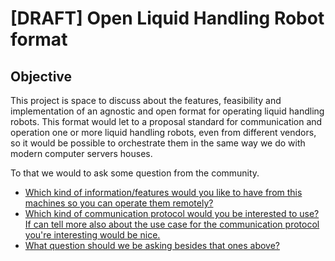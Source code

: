 # [DRAFT] Open Liquid Handling Robot format

## Objective
This project is space to discuss about the features, feasibility and implementation of an agnostic and open format for operating liquid handling robots. This format would let to a proposal standard for communication and operation one or more liquid handling robots, even from different vendors, so it would be possible to orchestrate them in the same way we do with modern computer servers houses.

To that we would to ask some question from the community.
- [Which kind of information/features would you like to have from this machines so you can operate them remotely?](https://github.com/isaacguerreir/open-liquid-handling/issues/1)
- [Which kind of communication protocol would you be interested to use? If can tell more also about the use case for the communication protocol you're interesting would be nice.](https://github.com/isaacguerreir/open-liquid-handling/issues/2)
- [What question should we be asking besides that ones above?](https://github.com/isaacguerreir/open-liquid-handling/issues/3)
